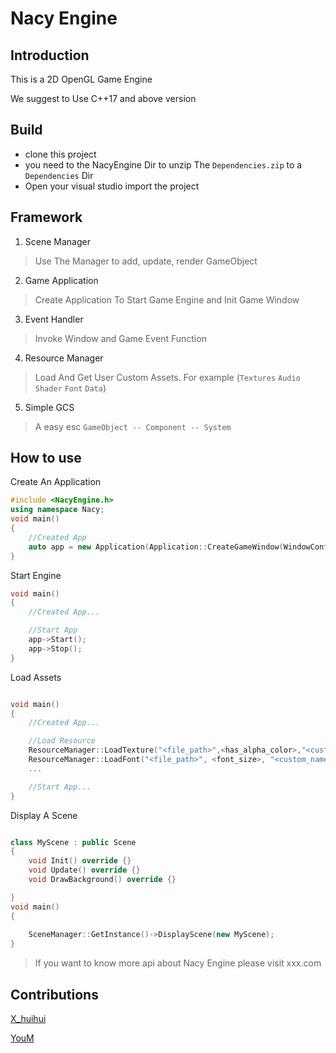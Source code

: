 # Nacy Engine

## Introduction
This is a 2D OpenGL Game Engine

We suggest to Use C++17 and above version

## Build

* clone this project
* you need to the NacyEngine Dir to unzip The `Dependencies.zip` to a `Dependencies` Dir
* Open your visual studio import the project

## Framework

1. Scene Manager

>Use The Manager to add, update, render GameObject

2. Game Application

>Create Application To Start Game Engine and Init Game Window

3. Event Handler

>Invoke Window and Game Event Function

4. Resource Manager

> Load And Get User Custom Assets. For example (`Textures` `Audio` `Shader` `Font` `Data`)

5. Simple GCS

> A easy esc `GameObject -- Component -- System`


## How to use

Create An Application

```c++
#include <NacyEngine.h>
using namespace Nacy;
void main()
{
    //Created App
    auto app = new Application(Application::CreateGameWindow(WindowConfig("Game",true,1270,800,true,true)));
}
```

Start Engine

```c++
void main()
{
    //Created App...

    //Start App
    app->Start();
    app->Stop();
}
```

Load Assets
```C++

void main()
{
    //Created App...

    //Load Resource
    ResourceManager::LoadTexture("<file_path>",<has_alpha_color>,"<custom_name>");
    ResourceManager::LoadFont("<file_path>", <font_size>, "<custom_name>");
    ...

    //Start App...
}
```
Display A Scene

```c++

class MyScene : public Scene
{
    void Init() override {}
    void Update() override {}
    void DrawBackground() override {}

}
void main()
{
    
    SceneManager::GetInstance()->DisplayScene(new MyScene);
}

```

>If you want to know more api about Nacy Engine please visit xxx.com

## Contributions
[X_huihui](https://github.com/xiaohuihui1022)

[YouM](https://github.com/YOM667)
